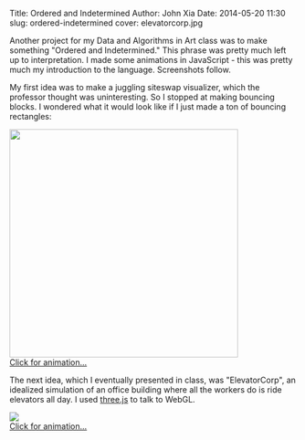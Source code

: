 Title: Ordered and Indetermined
Author: John Xia
Date: 2014-05-20 11:30
slug: ordered-indetermined
cover: elevatorcorp.jpg

Another project for my Data and Algorithms in Art class was to make
something "Ordered and Indetermined." This phrase was pretty much left
up to interpretation. I made some animations in JavaScript - this was
pretty much my introduction to the language. Screenshots follow.

My first idea was to make a juggling siteswap visualizer, which the
professor thought was uninteresting. So I stopped at making bouncing
blocks. I wondered what it would look like if I just made a ton of
bouncing rectangles:

<a href="http://www.johnxia.me/ordered_indetermined/juggle.html">
<img src="http://www.johnxia.me/blog/images/ordered-indetermined/juggle-view.jpg" style="width:400px;">
<div class="caption">Click for animation...</div>
</a>

The next idea, which I eventually presented in class, was
"ElevatorCorp", an idealized simulation of an office building where
all the workers do is ride elevators all day. I used
[three.js](http://threejs.org/) to talk to WebGL.

<a href="http://www.johnxia.me/ordered_indetermined/elevators.html">
<img src="http://www.johnxia.me/blog/images/ordered-indetermined/elevatorcorp.jpg">
<div class="caption">Click for animation...</div>
</a>
